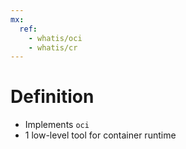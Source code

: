```yaml
---
mx:  
  ref:
    - whatis/oci
    - whatis/cr
---
```


# Definition
- Implements  `oci`
- 1 low-level tool for container runtime
